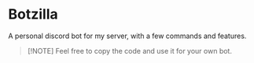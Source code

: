 # Botzilla
A personal discord bot for my server, with a few commands and features.

>[!NOTE] Feel free to copy the code and use it for your own bot.